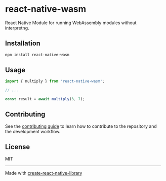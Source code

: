 # react-native-wasm

React Native Module for running WebAssembly modules without interpretng.

## Installation

```sh
npm install react-native-wasm
```

## Usage


```js
import { multiply } from 'react-native-wasm';

// ...

const result = await multiply(3, 7);
```


## Contributing

See the [contributing guide](CONTRIBUTING.md) to learn how to contribute to the repository and the development workflow.

## License

MIT

---

Made with [create-react-native-library](https://github.com/callstack/react-native-builder-bob)
